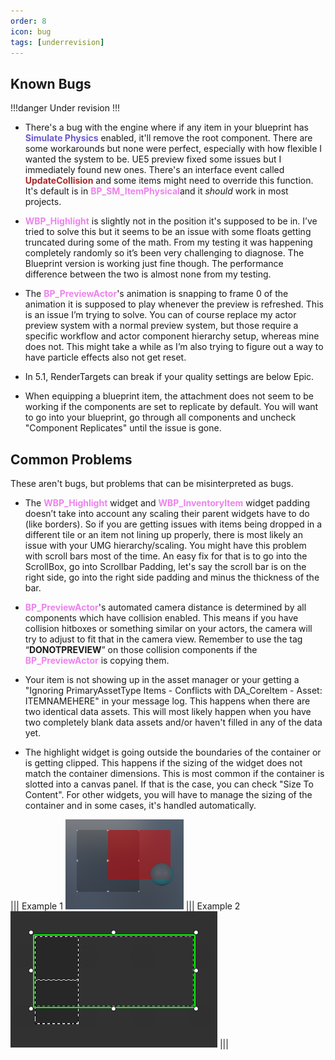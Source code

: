 ```yaml
---
order: 8
icon: bug
tags: [underrevision]
---
```


## Known Bugs

!!!danger
Under revision
!!!

- There's a bug with the engine where if any item in your blueprint has <span style="color:slateblue">**Simulate Physics**</span> enabled, it'll remove the root component. There are some workarounds but none were perfect, especially with how flexible I wanted the system to be. UE5 preview fixed some issues but I immediately found new ones.
There's an interface event called <span style="color:brown">**UpdateCollision**</span> and some items might need to override this function. It's default is in <span style="color:violet">**BP_SM_ItemPhysical**</span>and it *should* work in most projects.

- <span style="color:violet">**WBP_Highlight**</span> is slightly not in the position it's supposed to be in. I’ve tried to solve this but it seems to be an issue with some floats getting truncated during some of the math. From my testing it was happening completely randomly so it’s been very challenging to diagnose. The Blueprint version is working just fine though. The performance difference between the two is almost none from my testing.

- The <span style="color:violet">**BP_PreviewActor**</span>'s animation is snapping to frame 0 of the animation it is supposed to play whenever the preview is refreshed. This is an issue I’m trying to solve. You can of course replace my actor preview system with a normal preview system, but those require a specific workflow and actor component hierarchy setup, whereas mine does not.
This might take a while as I’m also trying to figure out a way to have particle effects also not get reset.

- In 5.1, RenderTargets can break if your quality settings are below Epic.

- When equipping a blueprint item, the attachment does not seem to be working if the components are set to replicate by default. You will want to go into your blueprint, go through all components and uncheck "Component Replicates" until the issue is gone.

## Common Problems
These aren't bugs, but problems that can be misinterpreted as bugs.

- The <span style="color:violet">**WBP_Highlight**</span> widget and <span style="color:violet">**WBP_InventoryItem**</span> widget padding doesn’t take into account any scaling their parent widgets have to do (like borders). So if you are getting issues with items being dropped in a different tile or an item not lining up properly, there is most likely an issue with your UMG hierarchy/scaling.
You might have this problem with scroll bars most of the time. An easy fix for that is to go into the ScrollBox, go into Scrollbar Padding, let's say the scroll bar is on the right side, go into the right side padding and minus the thickness of the bar.

- <span style="color:violet">**BP_PreviewActor**</span>'s automated camera distance is determined by all components which have collision enabled. This means if you have collision hitboxes or something similar on your actors, the camera will try to adjust to fit that in the camera view.
Remember to use the tag “**DONOTPREVIEW**” on those collision components if the <span style="color:violet">**BP_PreviewActor**</span> is copying them.

- Your item is not showing up in the asset manager or your getting a "Ignoring PrimaryAssetType Items - Conflicts with DA_CoreItem - Asset: ITEMNAMEHERE" in your message log. This happens when there are two identical data assets. This will most likely happen when you have two completely blank data assets and/or haven't filled in any of the data yet.

- The highlight widget is going outside the boundaries of the container or is getting clipped. This happens if the sizing of the widget does not match the container dimensions. This is most common if the container is slotted into a canvas panel. If that is the case, you can check "Size To Content". For other widgets, you will have to manage the sizing of the container and in some cases, it's handled automatically.

||| Example 1
![](/pictures/InaccurateHighlightProblem1.png)
||| Example 2
![](/pictures/InaccurateHighlightProblem2.png)
|||
